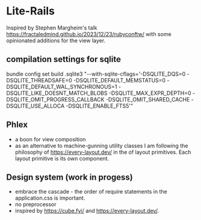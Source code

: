 # Lite-Rails

Inspired by Stephen Margheim's talk https://fractaledmind.github.io/2023/12/23/rubyconftw/ with some opinionated additions for the view layer.

## compilation settings for sqlite

bundle config set build .sqlite3 "--with-sqlite-cflags='-DSQLITE_DQS=0 -DSQLITE_THREADSAFE=0 -DSQLITE_DEFAULT_MEMSTATUS=0 -DSQLITE_DEFAULT_WAL_SYNCHRONOUS=1 -DSQLITE_LIKE_DOESNT_MATCH_BLOBS -DSQLITE_MAX_EXPR_DEPTH=0 -DSQLITE_OMIT_PROGRESS_CALLBACK -DSQLITE_OMIT_SHARED_CACHE -DSQLITE_USE_ALLOCA -DSQLITE_ENABLE_FTS5'"

## Phlex

- a boon for view composition
- as an alternative to machine-gunning utility classes I am following the philosophy of https://every-layout.dev/ in the of layout primitives. Each layout primitive is its own component.

## Design system (work in progess)

- embrace the cascade - the order of require statements in the application.css is important.
- no preprocessor
- inspired by https://cube.fyi/ and https://every-layout.dev/.
